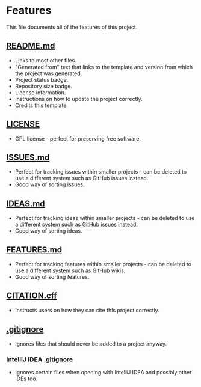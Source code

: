 # Features

This file documents all of the features of this project.

## [README.md](./README_TEMPLATE.md)

- Links to most other files.
- "Generated from" text that links to the template and version from which the project was generated.
- Project status badge.
- Repository size badge.
- License information.
- Instructions on how to update the project correctly.
- Credits this template.

## [LICENSE](./LICENSE)

- GPL license - perfect for preserving free software.

## [ISSUES.md](./ISSUES.md)

- Perfect for tracking issues within smaller projects - can be deleted to use a different system such as GitHub issues instead.
- Good way of sorting issues.

## [IDEAS.md](./IDEAS.md)

- Perfect for tracking ideas within smaller projects - can be deleted to use a different system such as GitHub issues instead.
- Good way of sorting ideas.

## [FEATURES.md](./FEATURES.md)

- Perfect for tracking features within smaller projects - can be deleted to use a different system such as GitHub wikis.
- Good way of sorting features.

## [CITATION.cff](./CITATION.cff)

- Instructs users on how they can cite this project correctly.

## [.gitignore](./.gitignore)

- Ignores files that should never be added to a project anyway.

### [IntelliJ IDEA .gitignore](../.idea/.gitignore)

- Ignores certain files when opening with IntelliJ IDEA and possibly other IDEs too.
